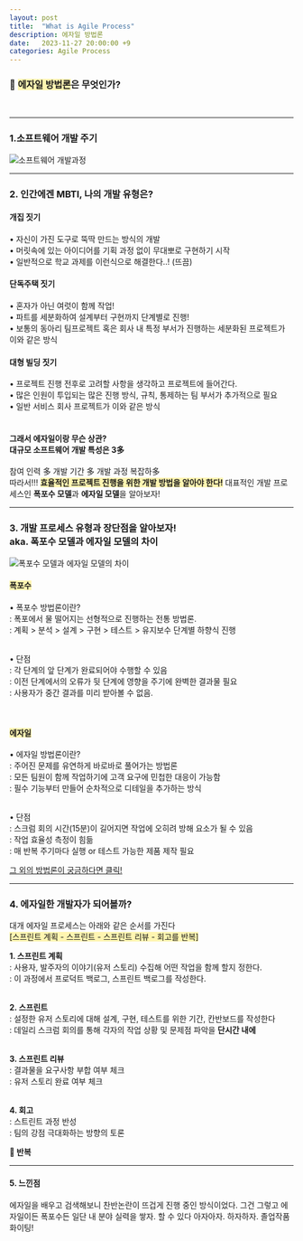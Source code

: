 ```yaml
---
layout: post
title:  "What is Agile Process"
description: 에자일 방법론
date:   2023-11-27 20:00:00 +9
categories: Agile Process
---
```


### 🧐 <span style = 'background-color:#fff5b1'>에자일 방법론</span>은 무엇인가?
<br>

- - -

### **1.소프트웨어 개발 주기**<br>
![소프트웨어 개발과정](https://upload.wikimedia.org/wikipedia/commons/thumb/b/bb/Systems_Development_Life_Cycle.jpg/1080px-Systems_Development_Life_Cycle.jpg)

- - -

### **2. 인간에겐 MBTI, 나의 개발 유형은?**<br>
#### **개집 짓기**
• 자신이 가진 도구로 뚝딱 만드는 방식의 개발<BR>
• 머릿속에 있는 아이디어를 기획 과정 없이 무대뽀로 구현하기 시작<BR>
• 일반적으로 학교 과제를 이런식으로 해결한다..! (뜨끔)
<BR>

#### **단독주택 짓기**
• 혼자가 아닌 여럿이 함께 작업!<BR>
• 파트를 세분화하여 설계부터 구현까지 단계별로 진행!<BR> 
• 보통의 동아리 팀프로젝트 혹은 회사 내 특정 부서가 진행하는 세분화된 프로젝트가 이와 같은 방식
<BR>

#### **대형 빌딩 짓기**
• 프로젝트 진행 전후로 고려할 사항을 생각하고 프로젝트에 들어간다. <BR>
• 많은 인원이 투입되는 많은 진행 방식, 규칙, 통제하는 팀 부서가 추가적으로 필요<BR>
• 일반 서비스 회사 프로젝트가 이와 같은 방식<BR>
<BR>

#### **그래서 에자일이랑 무슨 상관? <BR>대규모 소프트웨어 개발 특성은 3多**
참여 인력 多 개발 기간 多 개발 과정 복잡하多<BR>
따라서!!! 
**<span style = 'background-color:#fff5b1'>효율적인 프로젝트 진행을 위한 개발 방법을 알아야 한다!</span>**
대표적인 개발 프로세스인 **폭포수 모델**과 **에자일 모델**을 알아보자!
<BR>

- - -

### **3. 개발 프로세스 유형과 장단점을 알아보자!  <br>aka. 폭포수 모델과 에자일 모델의 차이**<br>
![폭포수 모델과 에자일 모델의 차이](https://www.seguetech.com/wp-content/uploads/2013/07/segue-blog-waterfall-vs-agile-which-is-right-development-methodology-for-your-project.png)

#### **<span style = 'background-color:#fff5b1'>폭포수</span>**
• 폭포수 방법론이란?<br>
: 폭포에서 물 떨어지는 선형적으로 진행하는 전통 방법론.
<br>
: 계획 > 분석 > 설계 > 구현 > 테스트 > 유지보수 단계별 하향식 진행<br>
<br>

• 단점<br>
: 각 단계의 앞 단계가 완료되어야 수행할 수 있음<br>
: 이전 단계에서의 오류가 뒷 단계에 영향을 주기에 완벽한 결과물 필요<br>
: 사용자가 중간 결과를 미리 받아볼 수 없음.<br>

<br>

#### **<span style = 'background-color:#fff5b1'>에자일</span>**
• 에자일 방법론이란?<br>
: 주어진 문제를 유연하게 바로바로 풀어가는 방법론<br>
: 모든 팀원이 함께 작업하기에 고객 요구에 민첩한 대응이 가능함<br>
: 필수 기능부터 만들어 순차적으로 디테일을 추가하는 방식<br>
<br>

• 단점<br>
: 스크럼 회의 시간(15분)이 길어지면 작업에 오히려 방해 요소가 될 수 있음<br>
: 작업 효율성 측정이 힘듦<br>
: 매 반복 주기마다 실행 or 테스트 가능한 제품 제작 필요<br>


[그 외의 방법론이 궁금하다면 클릭!](https://aws.amazon.com/ko/what-is/sdlc/)
<br>

- - -

### **4. 에자일한 개발자가 되어볼까?**<br>
대개 에자일 프로세스는 아래와 같은 순서를 가진다<br>
<span style = 'background-color:#fff5b1'>[스프린트 계획 - 스프린트 - 스프린트 리뷰 - 회고를 반복]</span><br>

**1. 스프린트 계획**<br>
: 사용자, 발주자의 이야기(유저 스토리) 수집해 어떤 작업을 함께 할지 정한다.<br>
: 이 과정에서 프로덕트 백로그, 스프린트 백로그를 작성한다.<br>
<br>

**2. 스프린트**<br>
: 설정한 유저 스토리에 대해 설계, 구현, 테스트를 위한 기간, 칸반보드를 작성한다 <br>
: 데일리 스크럼 회의를 통해 각자의 작업 상황 및 문제점 파악을 **단시간 내에** <br>
<br>

**3. 스프린트 리뷰**<br>
: 결과물을 요구사항 부합 여부 체크<br>
: 유저 스토리 완료 여부 체크<br>
<br>

**4. 회고**<br>
: 스트린트 과정 반성<br>
: 팀의 강점 극대화하는 방향의 토론<br>

**🔁 반복**

- - -
#### **5. 느낀점**<br>
에자일을 배우고 검색해보니 찬반논란이 뜨겁게 진행 중인 방식이었다. 
그건 그렇고 에자일이든 폭포수든 일단 내 분야 실력을 쌓자.
할 수 있다 아자아자. 하자하자. 졸업작품 화이팅!